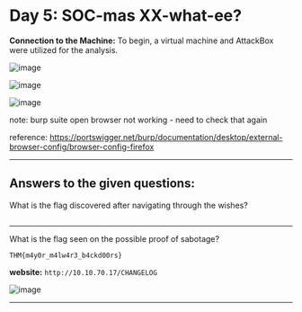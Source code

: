 # Day 5: SOC-mas XX-what-ee?

**Connection to the Machine:**
To begin, a virtual machine and AttackBox were utilized for the analysis.

![image](https://github.com/user-attachments/assets/47479f26-64d8-469b-84c5-5c8d266f5bde)

![image](https://github.com/user-attachments/assets/05a0a7d0-ad9f-48f4-8253-85fda10fc478)

![image](https://github.com/user-attachments/assets/31f23973-daad-40ac-8e02-e5faa5daaf0f)

note: burp suite open browser not working - need to check that again

reference: https://portswigger.net/burp/documentation/desktop/external-browser-config/browser-config-firefox

---

## Answers to the given questions:

What is the flag discovered after navigating through the wishes?

```
```


---

What is the flag seen on the possible proof of sabotage?

```
THM{m4y0r_m4lw4r3_b4ckd00rs}
```

**website:**  `http://10.10.70.17/CHANGELOG`

 ![image](https://github.com/user-attachments/assets/b837b637-2895-4f2e-b264-7097a6733095)

---

